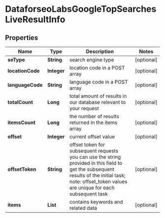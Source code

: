 # DataforseoLabsGoogleTopSearchesLiveResultInfo


## Properties

| Name | Type | Description | Notes |
|------------ | ------------- | ------------- | -------------|
**seType** | **String** | search engine type |[optional]|
**locationCode** | **Integer** | location code in a POST array |[optional]|
**languageCode** | **String** | language code in a POST array |[optional]|
**totalCount** | **Long** | total amount of results in our database relevant to your request |[optional]|
**itemsCount** | **Long** | the number of results returned in the items array |[optional]|
**offset** | **Integer** | current offset value |[optional]|
**offsetToken** | **String** | offset token for subsequent requests<br>you can use the string provided in this field to get the subsequent results of the initial task;<br>note: offset_token values are unique for each subsequent task |[optional]|
**items** | **List<KeywordDataInfo>** | contains keywords and related data |[optional]|